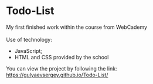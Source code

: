 # Todo-List
My first finished work within the course from WebCademy <br>
<br>
Use of technology:
<ul> 
<li> JavaScript; </li>
<li> HTML and CSS provided by the school</li>
</ul>

You can view the project by following the link: https://gulyaevsergey.github.io/Todo-List/



